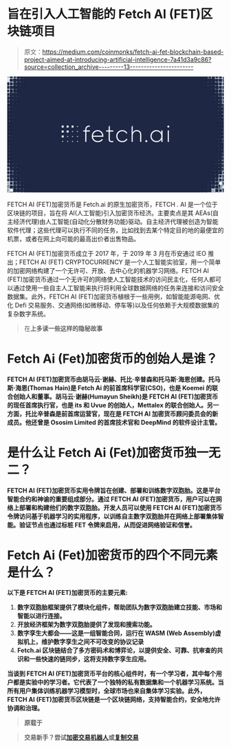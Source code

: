 # 旨在引入人工智能的 Fetch AI (FET)区块链项目

> 原文：<https://medium.com/coinmonks/fetch-ai-fet-blockchain-based-project-aimed-at-introducing-artificial-intelligence-7a41d3a9c86?source=collection_archive---------13----------------------->

![](img/d82ff2dc9b5e8b6f32d96959d1d93d7a.png)

FETCH AI (FET)加密货币是 Fetch.ai 的原生加密货币，FETCH . AI 是一个位于区块链的项目，旨在将 AI(人工智能)引入加密货币经济。主要卖点是其 AEAs(自主经济代理)由人工智能(自动化分散财务功能)驱动。自主经济代理被创造为智能软件代理；这些代理可以执行不同的任务，比如找到去某个特定目的地的最便宜的机票，或者在网上向可能的最高出价者出售物品。

FETCH AI (FET)加密货币成立于 2017 年，于 2019 年 3 月在币安通过 IEO 推出；FETCH AI (FET) CRYPTOCURRENCY 是一个人工智能实验室，用一个简单的加密网络构建了一个无许可、开放、去中心化的机器学习网络。FETCH AI (FET)加密货币通过一个无许可的网络使人工智能技术的访问民主化，任何人都可以通过使用一些自主人工智能来执行将利用全球数据网络的任务来连接和访问安全数据集。此外，FETCH AI (FET)加密货币植根于一些用例，如智能能源电网、优化 Defi 交易服务、交通网络(如微移动、停车等)以及任何依赖于大规模数据集的复杂数字系统。

> 在[](https://procommun.com/2022/05/technology/fetch-ai-fet-blockchain-based-project-aimed-at-introducing-artificial-intelligence/)**上多读一些这样的隐秘故事**

# **Fetch Ai (Fet)加密货币的创始人是谁？**

**FETCH AI (FET)加密货币由胡马云·谢赫、托比·辛普森和托马斯·海恩创建。托马斯·海恩(Thomas Hain)是 Fetch Ai 的前首席科学官(CSO)，也是 Koemei 的联合创始人和董事。胡马云·谢赫(Humayun Sheikh)是 FETCH AI (FET)加密货币的现任首席执行官，也是 its 和 Uvue 的创始人，Mettalex 的联合创始人。另一方面，托比辛普森是前首席运营官，现在是 FETCH AI 加密货币顾问委员会的新成员。他还曾是 Ososim Limited 的首席技术官和 DeepMind 的软件设计主管。**

# **是什么让 Fetch Ai (Fet)加密货币独一无二？**

**FETCH AI (FET)加密货币实用令牌旨在创建、部署和训练数字双胞胎。这是平台智能合约和神谕的重要组成部分。通过 FETCH AI (FET)加密货币，用户可以在网络上部署和构建他们的数字双胞胎。开发人员可以使用 FETCH AI (FET)加密货币令牌访问基于机器学习的实用程序，以训练自主数字双胞胎并在网络上部署集体智能。验证节点也通过标桩 FET 令牌来启用，从而促进网络验证和信誉。**

# **Fetch Ai (Fet)加密货币的四个不同元素是什么？**

****以下是 FETCH AI (FET)加密货币的主要元素:****

1.  **数字双胞胎框架提供了模块化组件，帮助团队为数字双胞胎建立技能、市场和智能以进行连接。**
2.  **开放经济框架为数字双胞胎提供了发现和搜索功能。**
3.  **数字孪生大都会——这是一组智能合同，运行在 WASM (Web Assembly)虚拟机上，维护数字孪生之间不可改变的协议记录**
4.  **Fetch.ai 区块链结合了多方密码术和博弈论，以提供安全、可靠、抗审查的共识和一些快速的链同步，这将支持数字孪生应用。**

**当谈到 FETCH AI (FET)加密货币平台的核心组件时，有一个学习者，其中每个用户都是实验中的学习者。它代表了一个独特的私有数据集和一个机器学习系统。当所有用户集体训练机器学习模型时，全球市场也来自集体学习实验。此外，FETCH AI (FET)加密货币区块链是一个区块链网络，支持智能合约，安全地允许协调和治理。**

> **原载于[](https://procommun.com/2022/05/technology/fetch-ai-fet-blockchain-based-project-aimed-at-introducing-artificial-intelligence/)**

> ****交易新手？尝试[加密交易机器人](/coinmonks/crypto-trading-bot-c2ffce8acb2a)或[复制交易](/coinmonks/top-10-crypto-copy-trading-platforms-for-beginners-d0c37c7d698c)****